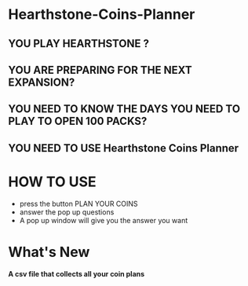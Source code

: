 # Hearthstone-Coins-Planner

## YOU PLAY HEARTHSTONE ?

## YOU ARE PREPARING FOR THE NEXT EXPANSION?

## YOU NEED TO KNOW THE DAYS YOU NEED TO PLAY TO OPEN 100 PACKS?

## YOU NEED TO USE Hearthstone Coins Planner

# HOW TO USE
<ul>
  <li> press the button PLAN YOUR COINS </li>
  <li> answer the pop up questions </li>
  <li> A pop up window will give you the answer you want </li>
  </ul>

# What's New
**A csv file that collects all your coin plans**
